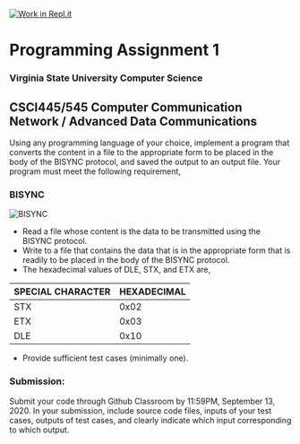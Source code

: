 [![Work in Repl.it](https://classroom.github.com/assets/work-in-replit-14baed9a392b3a25080506f3b7b6d57f295ec2978f6f33ec97e36a161684cbe9.svg)](https://classroom.github.com/online_ide?assignment_repo_id=3064846&assignment_repo_type=AssignmentRepo)
# Programming Assignment 1
### Virginia State University Computer Science
## CSCI445/545 Computer Communication Network / Advanced Data Communications 

Using any programming language of your choice, implement a program that converts the content in a file to the appropriate form to be placed in the body of the BISYNC protocol, and saved the output to an output file. Your program must meet the following requirement, 

### BISYNC
![BISYNC](https://media.geeksforgeeks.org/wp-content/uploads/20200805161103/bisync11.png)

-	Read a file whose content is the data to be transmitted using the BISYNC protocol.
-	Write to a file that contains the data that is in the appropriate form that is readily to be placed in the body of the BISYNC protocol.
-	The hexadecimal values of DLE, STX, and ETX are, 

  |SPECIAL CHARACTER | HEXADECIMAL |
  |------------------|-------------|
  | STX              | 0x02        |
  | ETX	             | 0x03        |
  | DLE	             | 0x10        |
  
-	Provide sufficient test cases (minimally one). 


### Submission:
Submit your code through Github Classroom by 11:59PM, September 13, 2020. 
In your submission, include source code files, inputs of your test cases, outputs of test cases, and clearly indicate which input corresponding to which output.
